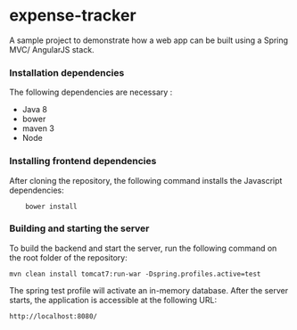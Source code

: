 # expense-tracker
A sample project to demonstrate how a web app can be built using a Spring MVC/ AngularJS stack. 

### Installation dependencies ###
The following dependencies are necessary :
- Java 8
- bower
- maven 3
- Node 

### Installing frontend dependencies ###
After cloning the repository, the following command installs the Javascript dependencies:

		bower install

### Building and starting the server ###

To build the backend and start the server, run the following command on the root folder of the repository:

    mvn clean install tomcat7:run-war -Dspring.profiles.active=test

The spring test profile will activate an in-memory database. After the server starts, the application is accessible at the following URL:

    http://localhost:8080/





